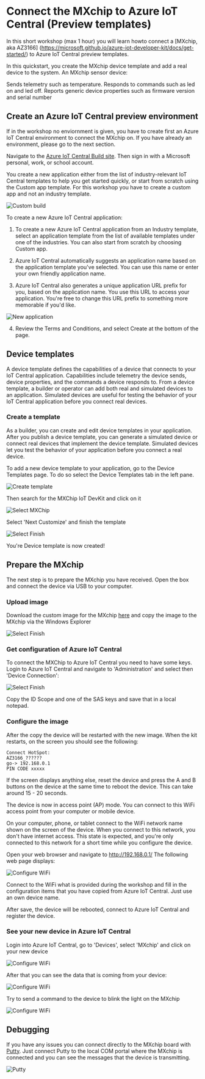 # Connect the MXchip to Azure IoT Central (Preview templates)

In this short workshop (max 1 hour) you will learn howto connect a [MXchip, aka AZ3166] (https://microsoft.github.io/azure-iot-developer-kit/docs/get-started/) to Azure IoT Central preview templates.

In this quickstart, you create the MXchip device template and add a real device to the system. An MXchip sensor device:

Sends telemetry such as temperature.
Responds to commands such as led on and led off.
Reports generic device properties such as firmware version and serial number

## Create an Azure IoT Central preview environment

If in the workshop no enviornment is given, you have to create first an Azure IoT Central environment to connect the MXchip on. If you have already an environment, please go to the next section.

Navigate to the [Azure IoT Central Build site](https://aka.ms/iotcentral/). Then sign in with a Microsoft personal, work, or school account.

You create a new application either from the list of industry-relevant IoT Central templates to help you get started quickly, or start from scratch using the Custom app template. For this workshop you have to create a custom app and not an industry template.

![Custom build](https://docs.microsoft.com/en-us/azure/iot-central/preview/media/quick-deploy-iot-central/iotcentralcreate-templates-pnp.png)

To create a new Azure IoT Central application:

1. To create a new Azure IoT Central application from an Industry template, select an application template from the list of available templates under one of the industries. You can also start from scratch by choosing Custom app.

2. Azure IoT Central automatically suggests an application name based on the application template you've selected. You can use this name or enter your own friendly application name.

3. Azure IoT Central also generates a unique application URL prefix for you, based on the application name. You use this URL to access your application. You're free to change this URL prefix to something more memorable if you'd like.

![New application](https://docs.microsoft.com/en-us/azure/iot-central/preview/media/quick-deploy-iot-central/iotcentralcreate-industry-pnp.png)

4. Review the Terms and Conditions, and select Create at the bottom of the page.

## Device templates

A device template defines the capabilities of a device that connects to your IoT Central application. Capabilities include telemetry the device sends, device properties, and the commands a device responds to. From a device template, a builder or operator can add both real and simulated devices to an application. Simulated devices are useful for testing the behavior of your IoT Central application before you connect real devices.

### Create a template

As a builder, you can create and edit device templates in your application. After you publish a device template, you can generate a simulated device or connect real devices that implement the device template. Simulated devices let you test the behavior of your application before you connect a real device.

To add a new device template to your application, go to the Device Templates page. To do so select the Device Templates tab in the left pane.

![Create template](https://docs.microsoft.com/en-us/azure/iot-central/preview/media/quick-create-pnp-device/devicedefinitions.png)

Then search for the MXChip IoT DevKit and click on it

![Select MXChip](./images/selectaz366.png)

Select 'Next Customize' and finish the template

![Select Finish](./images/Finishtemplate.png)

You're Device template is now created!

## Prepare the MXchip

The next step is to prepare the MXchip you have received. Open the box and connect the device via USB to your computer.

### Upload image

Download the custom image for the MXchip [here](./images/iotc_devkit.bin) and copy the image to the MXchip via the Windows Explorer

![Select Finish](./images/copyimage.png)

### Get configuration of Azure IoT Central

To connect the MXChip to Azure IoT Central you need to have some keys. Login to Azure IoT Central and navigate to 'Administration' and select then 'Device Connection':

![Select Finish](./images/connectionstring.png)

Copy the ID Scope and one of the SAS keys and save that in a local notepad. 

### Configure the image

After the copy the device will be restarted with the new image. When the kit restarts, on the screen you should see the following:


    Connect HotSpot:
    AZ3166_??????
    go-> 192.168.0.1
    PIN CODE xxxxx

If the screen displays anything else, reset the device and press the A and B buttons on the device at the same time to reboot the device. This can take around 15 - 20 seconds.

The device is now in access point (AP) mode. You can connect to this WiFi access point from your computer or mobile device.

On your computer, phone, or tablet connect to the WiFi network name shown on the screen of the device. When you connect to this network, you don't have internet access. This state is expected, and you're only connected to this network for a short time while you configure the device.

Open your web browser and navigate to http://192.168.0.1/ The following web page displays:

![Configure WiFi](./images/azwificonfig.png)

Connect to the WiFi what is provided during the workshop and fill in the configuration items that you have copied from Azure IoT Central. Just use an own device name. 

After save, the device will be rebooted, connect to Azure IoT Central and register the device.

### See your new device in Azure IoT Central

Login into Azure IoT Central, go to 'Devices', select 'MXchip' and click on your new device

![Configure WiFi](./images/navigatetodevice.png)

After that you can see the data that is coming from your device:

![Configure WiFi](./images/seedata.png)

Try to send a command to the device to blink the light on the MXchip

![Configure WiFi](./images/blinkthelight.png)

## Debugging

If you have any issues you can connect directly to the MXchip board with [Putty](https://www.putty.org/). Just connect Putty to the local COM portal where the MXchip is connected and you can see the messages that the device is transmitting.

![Putty](./images/putty.png)